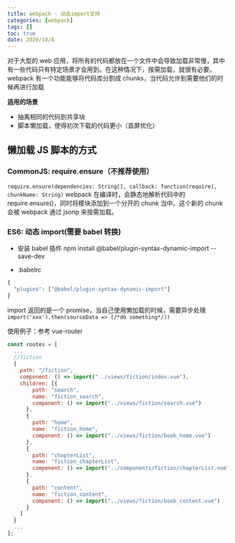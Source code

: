 ```yaml
---
title: webpack - 动态import支持
categories: [webpack]
tags: []
toc: true
date: 2020/10/8
---
```


对于大型的 web 应用，将所有的代码都放在一个文件中会导致加载非常慢，其中有一些代码只有特定场景才会用到。在这种情况下，按需加载，就很有必要。
webpack 有一个功能能够将代码库分割成 chunks，当代码允许到需要他们的时候再进行加载

**适用的场景**

- 抽离相同的代码到共享块
- 脚本懒加载，使得初次下载的代码更小（首屏优化）

## 懒加载 JS 脚本的方式

### CommonJS: require.ensure（不推荐使用）

`require.ensure(dependencies: String[], callback: function(require), chunkName: String)`
webpack 在编译时，会静态地解析代码中的 require.ensure()，同时将模块添加到一个分开的 chunk 当中。这个新的 chunk 会被 webpack 通过 jsonp 来按需加载。

### ES6: 动态 import(需要 babel 转换)

- 安装 babel 插件
  npm install @babel/plugin-syntax-dynamic-import --save-dev

* .babelrc

```js
{
  "plugins": ["@babel/plugin-syntax-dynamic-import"]
}
```

import 返回的是一个 promise，当自己使用懒加载的时候，需要异步处理
`import('xxx').then(sourceData => (/*do something*/))`

使用例子：参考 vue-router

```js
const routes = [
  ...
  //fiction
  {
    path: "/fiction",
    component: () => import("../views/fiction/index.vue"),
    children: [{
        path: "search",
        name: "fiction_search",
        component: () => import("../views/fiction/search.vue")
      },
      {
        path: "home",
        name: "fiction_home",
        component: () => import("../views/fiction/book_home.vue")
      },
      {
        path: "chapterList",
        name: "fiction_chapterList",
        component: () => import("../components/fiction/chapterList.vue")
      },
      {
        path: "content",
        name: "fiction_content",
        component: () => import("../views/fiction/book_content.vue")
      }
    ]
  }
  ...
];

```
